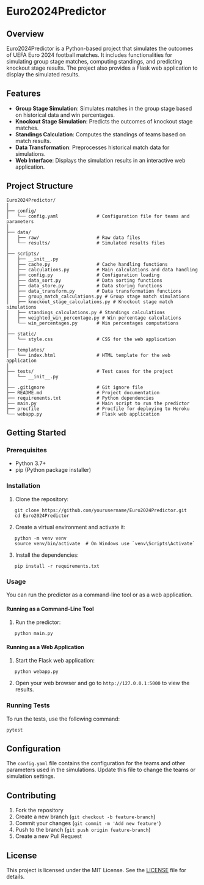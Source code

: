 
# Euro2024Predictor

## Overview
Euro2024Predictor is a Python-based project that simulates the outcomes of UEFA Euro 2024 football matches. It includes functionalities for simulating group stage matches, computing standings, and predicting knockout stage results. The project also provides a Flask web application to display the simulated results.

## Features
- **Group Stage Simulation**: Simulates matches in the group stage based on historical data and win percentages.
- **Knockout Stage Simulation**: Predicts the outcomes of knockout stage matches.
- **Standings Calculation**: Computes the standings of teams based on match results.
- **Data Transformation**: Preprocesses historical match data for simulations.
- **Web Interface**: Displays the simulation results in an interactive web application.

## Project Structure
```
Euro2024Predictor/
│
├── config/
│   └── config.yaml              # Configuration file for teams and parameters
│
├── data/
│   ├── raw/                     # Raw data files
│   └── results/                 # Simulated results files
│
├── scripts/
│   ├── __init__.py
│   ├── cache.py                 # Cache handling functions
│   ├── calculations.py          # Main calculations and data handling
│   ├── config.py                # Configuration loading
│   ├── data_sort.py             # Data sorting functions
│   ├── data_store.py            # Data storing functions
│   ├── data_transform.py        # Data transformation functions
│   ├── group_match_calculations.py # Group stage match simulations
│   ├── knockout_stage_calculations.py # Knockout stage match simulations
│   ├── standings_calculations.py # Standings calculations
│   ├── weighted_win_percentage.py # Win percentage calculations
│   └── win_percentages.py       # Win percentages computations
│
├── static/
│   └── style.css                # CSS for the web application
│
├── templates/
│   └── index.html               # HTML template for the web application
│
├── tests/                       # Test cases for the project
│   └── __init__.py
│
├── .gitignore                   # Git ignore file
├── README.md                    # Project documentation
├── requirements.txt             # Python dependencies
├── main.py                      # Main script to run the predictor
├── procfile                     # Procfile for deploying to Heroku
└── webapp.py                    # Flask web application
```
## Getting Started

### Prerequisites
- Python 3.7+
- pip (Python package installer)

### Installation
1. Clone the repository:
```   
   git clone https://github.com/yourusername/Euro2024Predictor.git
   cd Euro2024Predictor
```
2. Create a virtual environment and activate it:
```   
   python -m venv venv
   source venv/bin/activate  # On Windows use `venv\Scripts\Activate`
```
3. Install the dependencies:
```   
   pip install -r requirements.txt
```
### Usage
You can run the predictor as a command-line tool or as a web application.

#### Running as a Command-Line Tool
1. Run the predictor:
```   
   python main.py
```
#### Running as a Web Application
1. Start the Flask web application:
```   
   python webapp.py
```
2. Open your web browser and go to `http://127.0.0.1:5000` to view the results.

### Running Tests
To run the tests, use the following command:
```
pytest
```
## Configuration
The `config.yaml` file contains the configuration for the teams and other parameters used in the simulations. Update this file to change the teams or simulation settings.

## Contributing
1. Fork the repository
2. Create a new branch (`git checkout -b feature-branch`)
3. Commit your changes (`git commit -m 'Add new feature'`)
4. Push to the branch (`git push origin feature-branch`)
5. Create a new Pull Request

## License
This project is licensed under the MIT License. See the [LICENSE](LICENSE) file for details.
